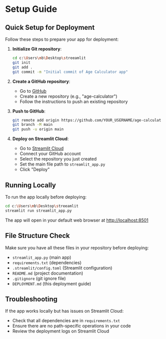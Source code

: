 # Setup Guide

## Quick Setup for Deployment

Follow these steps to prepare your app for deployment:

1. **Initialize Git repository**:

   ```bash
   cd c:\Users\mb\Desktop\streeamlit
   git init
   git add .
   git commit -m "Initial commit of Age Calculator app"
   ```

2. **Create a GitHub repository**:
   - Go to [GitHub](https://github.com)
   - Create a new repository (e.g., "age-calculator")
   - Follow the instructions to push an existing repository

3. **Push to GitHub**:

   ```bash
   git remote add origin https://github.com/YOUR_USERNAME/age-calculator.git
   git branch -M main
   git push -u origin main
   ```

4. **Deploy on Streamlit Cloud**:
   - Go to [Streamlit Cloud](https://streamlit.io/cloud)
   - Connect your GitHub account
   - Select the repository you just created
   - Set the main file path to `streamlit_app.py`
   - Click "Deploy"

## Running Locally

To run the app locally before deploying:

```bash
cd c:\Users\mb\Desktop\streeamlit
streamlit run streamlit_app.py
```

The app will open in your default web browser at [http://localhost:8501](http://localhost:8501)

## File Structure Check

Make sure you have all these files in your repository before deploying:

- `streamlit_app.py` (main app)
- `requirements.txt` (dependencies)
- `.streamlit/config.toml` (Streamlit configuration)
- `README.md` (project documentation)
- `.gitignore` (git ignore file)
- `DEPLOYMENT.md` (this deployment guide)

## Troubleshooting

If the app works locally but has issues on Streamlit Cloud:

- Check that all dependencies are in `requirements.txt`
- Ensure there are no path-specific operations in your code
- Review the deployment logs on Streamlit Cloud
